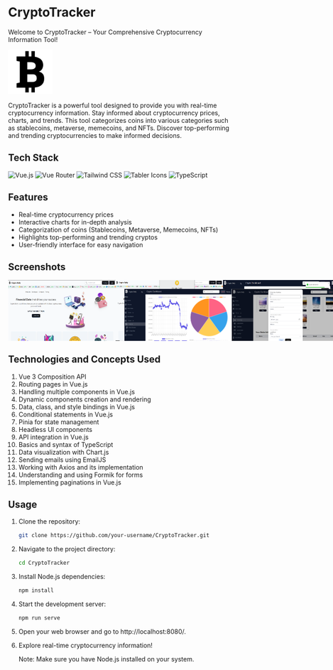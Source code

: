 # CryptoTracker

Welcome to CryptoTracker – Your Comprehensive Cryptocurrency Information Tool!

<img src="https://github.com/omkarshirsath/CryptoTracker/blob/main/logodark.png" alt="CryptoTracker Logo" width="100" height="100">

CryptoTracker is a powerful tool designed to provide you with real-time cryptocurrency information. Stay informed about cryptocurrency prices, charts, and trends. This tool categorizes coins into various categories such as stablecoins, metaverse, memecoins, and NFTs. Discover top-performing and trending cryptocurrencies to make informed decisions.

## Tech Stack

![Vue.js](https://img.shields.io/badge/Vue.js-4FC08D?style=flat-square&logo=vue.js&logoColor=white) ![Vue Router](https://img.shields.io/badge/Vue%20Router-42b983?style=flat-square&logo=vue.js&logoColor=white) ![Tailwind CSS](https://img.shields.io/badge/Tailwind%20CSS-38B2AC?style=flat-square&logo=tailwind-css&logoColor=white) ![Tabler Icons](https://img.shields.io/badge/Tabler%20Icons-2196F3?style=flat-square&logo=tabler-icons&logoColor=white) ![TypeScript](https://img.shields.io/badge/TypeScript-007ACC?style=flat-square&logo=typescript&logoColor=white)

## Features

- Real-time cryptocurrency prices
- Interactive charts for in-depth analysis
- Categorization of coins (Stablecoins, Metaverse, Memecoins, NFTs)
- Highlights top-performing and trending cryptos
- User-friendly interface for easy navigation

## Screenshots

<div style="display: flex; justify-content: space-between;">

  <!-- first Row: Screenshots 1, 2, 3-->
<div style="display: flex; margin-right: 20px;">
  <!-- Screenshot 1 -->
  <img src="https://github.com/omkarshirsath/CryptoTracker/blob/main/ss1.png" alt="Screenshot 4" width="400" />


  <img src="https://github.com/omkarshirsath/CryptoTracker/blob/main/ss2.png" alt="Screenshot 2" width="400" />


  <!-- Screenshot 2 -->
  <img src="https://github.com/omkarshirsath/CryptoTracker/blob/main/ss3.png" alt="Screenshot 3" width="400" />

  <!-- Screenshot 3 -->
  <img src="https://github.com/omkarshirsath/CryptoTracker/blob/main/SS5.png" alt="Screenshot 5" width="400" />
</div>


<!-- Second Row: Screenshots 4, 5, 6 -->
<div style="display: flex; margin-top: 20px;">
  <!-- Screenshot 4 -->
  <img src="https://github.com/omkarshirsath/CryptoTracker/blob/main/ss9.png" alt="Screenshot 9" width="400" />

  <!-- Screenshot 5 -->
  <img src="https://github.com/omkarshirsath/CryptoTracker/blob/main/ss6.png" alt="Screenshot 6" width="400" />
   
  
  <img src="https://github.com/omkarshirsath/CryptoTracker/blob/main/ss10.png" alt="Screenshot 10" width="400" />

  <!-- Screenshot 6 -->
  <img src="https://github.com/omkarshirsath/CryptoTracker/blob/main/ss13.png" alt="Screenshot 13" width="400" />
</div>


</div>

## Technologies and Concepts Used

1. Vue 3 Composition API
2. Routing pages in Vue.js
3. Handling multiple components in Vue.js
4. Dynamic components creation and rendering
5. Data, class, and style bindings in Vue.js
6. Conditional statements in Vue.js
7. Pinia for state management
8. Headless UI components
9. API integration in Vue.js
10. Basics and syntax of TypeScript
11. Data visualization with Chart.js
12. Sending emails using EmailJS
13. Working with Axios and its implementation
14. Understanding and using Formik for forms
15. Implementing paginations in Vue.js

## Usage

1. Clone the repository:
   ```bash
   git clone https://github.com/your-username/CryptoTracker.git
2. Navigate to the project directory:
   ```bash
   cd CryptoTracker
3. Install Node.js dependencies:
   ```bash
   npm install
4. Start the development server:
   ```bash
   npm run serve
5. Open your web browser and go to http://localhost:8080/.
6. Explore real-time cryptocurrency information!
   
   Note: Make sure you have Node.js installed on your system.

